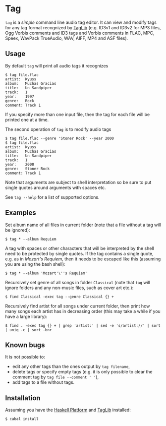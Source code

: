 # Tag

`tag` is a *simple* command line audio tag editor.  It can view and modify tags
for any tag format recognized by [TagLib](http://taglib.github.com/) (e.g.
ID3v1 and ID3v2 for MP3 files, Ogg Vorbis comments and ID3 tags and Vorbis
comments in FLAC, MPC, Speex, WavPack TrueAudio, WAV, AIFF, MP4 and ASF files).

## Usage

By default `tag` will print all audio tags it recognizes

    $ tag file.flac
    artist:  Kyuss
    album:   Muchas Gracias
    title:   Un Sandpiper
    track:   1
    year:    1997
    genre:   Rock
    comment: Track 1

If you specify more than one input file, then the tag for each file will be
printed one at a time.

The second operation of `tag` is to modify audio tags

    $ tag file.flac --genre 'Stoner Rock' --year 2000
    $ tag file.flac
    artist:  Kyuss
    album:   Muchas Gracias
    title:   Un Sandpiper
    track:   1
    year:    2000
    genre:   Stoner Rock
    comment: Track 1

Note that arguments are subject to shell interpretation so be sure to put
single quotes around arguments with spaces etc.

See `tag --help` for a list of supported options.


## Examples

Set album name of all files in current folder (note that a file without a tag
will be ignored):

    $ tag * --album Requiem

A tag with spaces or other characters that will be interpreted by the shell
need to be protected by single quotes.  If the tag contains a single quote,
e.g. as in *Mozart's Requiem*,  then it needs to be escaped like this (assuming you are using the bash shell):

    $ tag * --album 'Mozart'\''s Requiem'

Recursively set genre of all songs in folder `Classical` (note that `tag` will
ignore folders and any non-music files, such as cover art etc.):

    $ find Classical -exec tag --genre Classical {} +

Recursively find artist for all songs under current folder, then print how many
songs each artist has in decreasing order (this may take a while if you have a
large library):

    $ find . -exec tag {} + | grep 'artist:' | sed -e 's/artist://' | sort | uniq -c | sort -bnr


## Known bugs

It is not possible to:

*   edit any other tags than the ones output by `tag filename`,
*   delete tags or specify empty tags (e.g. it is only possible to clear the
    comment tag by `tag file --comment ' '`),
*   add tags to a file without tags.

## Installation

Assuming you have the [Haskell Platform](http://www.haskell.org/platform/)
and [TagLib](http://taglib.github.com/) installed:

    $ cabal install

